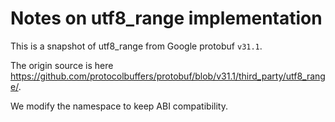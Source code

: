 # Notes on utf8_range implementation

This is a snapshot of utf8_range from Google protobuf `v31.1`.

The origin source is here <https://github.com/protocolbuffers/protobuf/blob/v31.1/third_party/utf8_range/>.

We modify the namespace to keep ABI compatibility.
